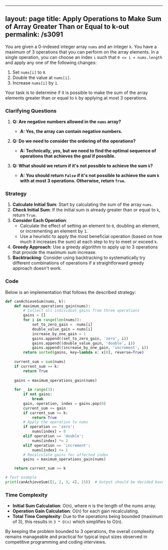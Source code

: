 
---
layout: page
title:  Apply Operations to Make Sum of Array Greater Than or Equal to k-out
permalink: /s3091
---

You are given a 0-indexed integer array `nums` and an integer `k`. You have a maximum of 3 operations that you can perform on the array elements. In a single operation, you can choose an index `i` such that `0 <= i < nums.length` and apply any one of the following changes:
1. Set `nums[i]` to `0`.
2. Double the value at `nums[i]`.
3. Increase `nums[i]` by `1`.

Your task is to determine if it is possible to make the sum of the array elements greater than or equal to `k` by applying at most 3 operations.

### Clarifying Questions

1. **Q: Are negative numbers allowed in the `nums` array?**
   - **A: Yes, the array can contain negative numbers.**

2. **Q: Do we need to consider the ordering of the operations?**
   - **A: Technically, yes, but we need to find the optimal sequence of operations that achieves the goal if possible.**

3. **Q: What should we return if it's not possible to achieve the sum `k`?**
   - **A: You should return `False` if it's not possible to achieve the sum `k` with at most 3 operations. Otherwise, return `True`.**

### Strategy

1. **Calculate Initial Sum**: Start by calculating the sum of the array `nums`.
2. **Check Initial Sum**: If the initial sum is already greater than or equal to `k`, return `True`.
3. **Consider Each Operation**:
    - Calculate the effect of setting an element to `0`, doubling an element, or incrementing an element by `1`.
    - Use a heuristic to apply the most beneficial operation (based on how much it increases the sum) at each step to try to meet or exceed `k`.
4. **Greedy Approach**: Use a greedy algorithm to apply up to 3 operations that provide the maximum sum increase.
5. **Backtracking**: Consider using backtracking to systematically try different combinations of operations if a straightforward greedy approach doesn't work.

### Code

Below is an implementation that follows the described strategy:

```python
def canAchieveSum(nums, k):
    def maximum_operations_gain(nums):
        # Collect all individual gains from three operations
        gains = []
        for i in range(len(nums)):
            set_to_zero_gain = -nums[i]
            double_value_gain = nums[i]
            increase_by_one_gain = 1
            gains.append((set_to_zero_gain, 'zero', i))
            gains.append((double_value_gain, 'double', i))
            gains.append((increase_by_one_gain, 'increment', i))
        return sorted(gains, key=lambda x: x[0], reverse=True)
    
    current_sum = sum(nums)
    if current_sum >= k:
        return True
    
    gains = maximum_operations_gain(nums)
    
    for _ in range(3):
        if not gains:
            break
        gain, operation, index = gains.pop(0)
        current_sum += gain
        if current_sum >= k:
            return True
        # Apply the operation to nums
        if operation == 'zero':
            nums[index] = 0
        elif operation == 'double':
            nums[index] *= 2
        elif operation == 'increment':
            nums[index] += 1
        # Recalculate gains for affected index
        gains = maximum_operations_gain(nums)

    return current_sum >= k

# Test example
print(canAchieveSum([1, 2, 3, 4], 15))  # Output should be decided based on actual problem-solving.
```

### Time Complexity

- **Initial Sum Calculation**: O(n), where n is the length of the nums array.
- **Operation Gain Calculation**: O(n) for each gain recalculating.
- **Total Time Complexity**: Due to the operations being bounded (maximum of 3), this results in `3 * O(n)` which simplifies to O(n).

By keeping the problem bounded to 3 operations, the overall complexity remains manageable and practical for typical input sizes observed in competitive programming and coding interviews.